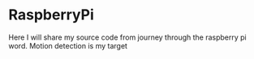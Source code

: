 # RaspberryPi
Here I will share my source code from journey through the raspberry pi word. Motion detection is my target
